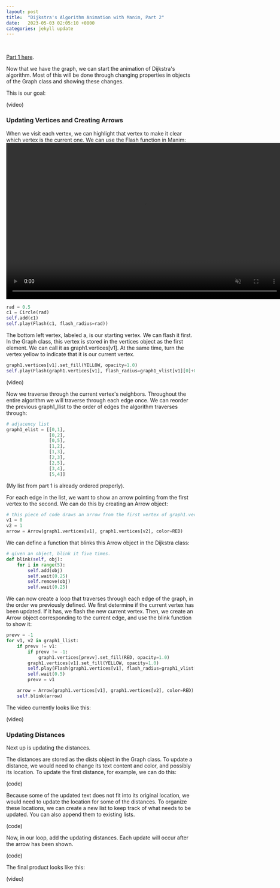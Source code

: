 ```yaml
---
layout: post
title:  "Dijkstra's Algorithm Animation with Manim, Part 2"
date:   2023-05-03 02:05:10 +0800
categories: jekyll update
---
```

&nbsp;

[Part 1 here][part-1].

Now that we have the graph, we can start the animation of Dijkstra's algorithm.
Most of this will be done through changing properties in objects of the Graph class and showing these changes.

This is our goal:

(video)

### Updating Vertices and Creating Arrows

When we visit each vertex, we can highlight that vertex to make it clear which vertex is the current one. 
We can use the Flash function in Manim:
<video width="740" height="417" controls="" muted="" loop="" autoplay="">
  <source src="https://github.com/kevtool/ECE374_Video/raw/main/docs/vid/ex_flash.mp4" type="video/mp4">
  Your browser does not support the video tag.
</video>
```python
rad = 0.5
c1 = Circle(rad)
self.add(c1)
self.play(Flash(c1, flash_radius=rad))
```

The bottom left vertex, labeled a, is our starting vertex. We can flash it first.
In the Graph class, this vertex is stored in the vertices object as the first element. We can call it as graph1.vertices[v1].
At the same time, turn the vertex yellow to indicate that it is our current vertex.

```python
graph1.vertices[v1].set_fill(YELLOW, opacity=1.0)
self.play(Flash(graph1.vertices[v1], flash_radius=graph1_vlist[v1][0]+0.1))
```

(video)

Now we traverse through the current vertex's neighbors.
Throughout the entire algorithm we will traverse through each edge once. 
We can reorder the previous graph1_llist to the order of edges the algorithm traverses through:

```python
# adjacency list
graph1_elist = [[0,1],
                [0,2],
                [0,5],
                [1,2],
                [1,3],
                [2,3],
                [2,5],
                [3,4],
                [5,4]]
```
(My list from part 1 is already ordered properly).

For each edge in the list, we want to show an arrow pointing from the first vertex to the second.
We can do this by creating an Arrow object:

```python
# this piece of code draws an arrow from the first vertex of graph1.vertices to the second vertex.
v1 = 0
v2 = 1
arrow = Arrow(graph1.vertices[v1], graph1.vertices[v2], color=RED)
```

We can define a function that blinks this Arrow object in the Dijkstra class:

```python
# given an object, blink it five times.
def blink(self, obj):
    for i in range(5):
        self.add(obj)
        self.wait(0.25)
        self.remove(obj)
        self.wait(0.25)
```

We can now create a loop that traverses through each edge of the graph, in the order we previously defined.
We first determine if the current vertex has been updated. If it has, we flash the new current vertex.
Then, we create an Arrow object corresponding to the current edge, and use the blink function to show it:

```python
prevv = -1
for v1, v2 in graph1_llist:
    if prevv != v1:
        if prevv != -1:
            graph1.vertices[prevv].set_fill(RED, opacity=1.0)
        graph1.vertices[v1].set_fill(YELLOW, opacity=1.0)
        self.play(Flash(graph1.vertices[v1], flash_radius=graph1_vlist[v1][0]+0.1))
        self.wait(0.5)
        prevv = v1

    arrow = Arrow(graph1.vertices[v1], graph1.vertices[v2], color=RED)
    self.blink(arrow)
```

The video currently looks like this:

(video)

### Updating Distances

Next up is updating the distances.

The distances are stored as the dists object in the Graph class. 
To update a distance, we would need to change its text content and color, and possibly its location.
To update the first distance, for example, we can do this:

(code)

Because some of the updated text does not fit into its original location, 
we would need to update the location for some of the distances.
To organize these locations, we can create a new list to keep track of what needs to be updated.
You can also append them to existing lists.

(code)

Now, in our loop, add the updating distances. Each update will occur after the arrow has been shown.

(code)

The final product looks like this:

(video)


[part-1]: https://kevtool.github.io/ECE374_Video/jekyll/update/2023/04/22/p1.html